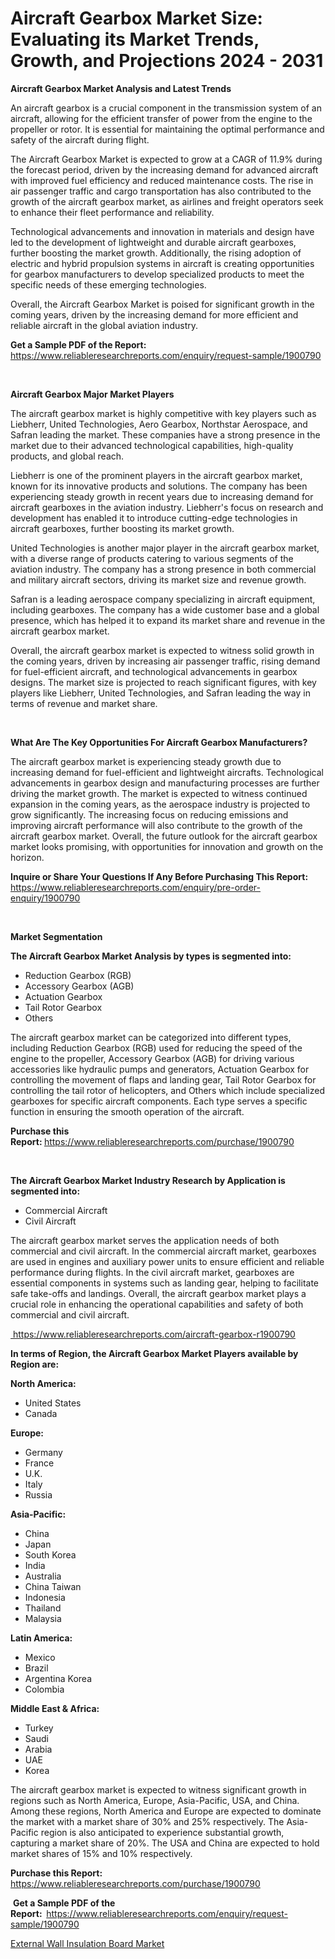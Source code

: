 <p><h1>Aircraft Gearbox Market Size: Evaluating its Market Trends, Growth, and Projections 2024 - 2031</h1></p><p><strong>Aircraft Gearbox Market Analysis and Latest Trends</strong></p>
<p><p>An aircraft gearbox is a crucial component in the transmission system of an aircraft, allowing for the efficient transfer of power from the engine to the propeller or rotor. It is essential for maintaining the optimal performance and safety of the aircraft during flight.</p><p>The Aircraft Gearbox Market is expected to grow at a CAGR of 11.9% during the forecast period, driven by the increasing demand for advanced aircraft with improved fuel efficiency and reduced maintenance costs. The rise in air passenger traffic and cargo transportation has also contributed to the growth of the aircraft gearbox market, as airlines and freight operators seek to enhance their fleet performance and reliability.</p><p>Technological advancements and innovation in materials and design have led to the development of lightweight and durable aircraft gearboxes, further boosting the market growth. Additionally, the rising adoption of electric and hybrid propulsion systems in aircraft is creating opportunities for gearbox manufacturers to develop specialized products to meet the specific needs of these emerging technologies.</p><p>Overall, the Aircraft Gearbox Market is poised for significant growth in the coming years, driven by the increasing demand for more efficient and reliable aircraft in the global aviation industry.</p></p>
<p><strong>Get a Sample PDF of the Report:&nbsp;</strong> <a href="https://www.reliableresearchreports.com/enquiry/request-sample/1900790">https://www.reliableresearchreports.com/enquiry/request-sample/1900790</a></p>
<p>&nbsp;</p>
<p><strong>Aircraft Gearbox Major Market Players</strong></p>
<p><p>The aircraft gearbox market is highly competitive with key players such as Liebherr, United Technologies, Aero Gearbox, Northstar Aerospace, and Safran leading the market. These companies have a strong presence in the market due to their advanced technological capabilities, high-quality products, and global reach.</p><p>Liebherr is one of the prominent players in the aircraft gearbox market, known for its innovative products and solutions. The company has been experiencing steady growth in recent years due to increasing demand for aircraft gearboxes in the aviation industry. Liebherr's focus on research and development has enabled it to introduce cutting-edge technologies in aircraft gearboxes, further boosting its market growth.</p><p>United Technologies is another major player in the aircraft gearbox market, with a diverse range of products catering to various segments of the aviation industry. The company has a strong presence in both commercial and military aircraft sectors, driving its market size and revenue growth.</p><p>Safran is a leading aerospace company specializing in aircraft equipment, including gearboxes. The company has a wide customer base and a global presence, which has helped it to expand its market share and revenue in the aircraft gearbox market.</p><p>Overall, the aircraft gearbox market is expected to witness solid growth in the coming years, driven by increasing air passenger traffic, rising demand for fuel-efficient aircraft, and technological advancements in gearbox designs. The market size is projected to reach significant figures, with key players like Liebherr, United Technologies, and Safran leading the way in terms of revenue and market share.</p></p>
<p>&nbsp;</p>
<p><strong>What Are The Key Opportunities For Aircraft Gearbox Manufacturers?</strong></p>
<p><p>The aircraft gearbox market is experiencing steady growth due to increasing demand for fuel-efficient and lightweight aircrafts. Technological advancements in gearbox design and manufacturing processes are further driving the market growth. The market is expected to witness continued expansion in the coming years, as the aerospace industry is projected to grow significantly. The increasing focus on reducing emissions and improving aircraft performance will also contribute to the growth of the aircraft gearbox market. Overall, the future outlook for the aircraft gearbox market looks promising, with opportunities for innovation and growth on the horizon.</p></p>
<p><strong>Inquire or Share Your Questions If Any Before Purchasing This Report:</strong> <a href="https://www.reliableresearchreports.com/enquiry/pre-order-enquiry/1900790">https://www.reliableresearchreports.com/enquiry/pre-order-enquiry/1900790</a></p>
<p>&nbsp;</p>
<p><strong>Market Segmentation</strong></p>
<p><strong>The Aircraft Gearbox Market Analysis by types is segmented into:</strong></p>
<p><ul><li>Reduction Gearbox (RGB)</li><li>Accessory Gearbox (AGB)</li><li>Actuation Gearbox</li><li>Tail Rotor Gearbox</li><li>Others</li></ul></p>
<p><p>The aircraft gearbox market can be categorized into different types, including Reduction Gearbox (RGB) used for reducing the speed of the engine to the propeller, Accessory Gearbox (AGB) for driving various accessories like hydraulic pumps and generators, Actuation Gearbox for controlling the movement of flaps and landing gear, Tail Rotor Gearbox for controlling the tail rotor of helicopters, and Others which include specialized gearboxes for specific aircraft components. Each type serves a specific function in ensuring the smooth operation of the aircraft.</p></p>
<p><strong>Purchase this Report:&nbsp;</strong><a href="https://www.reliableresearchreports.com/purchase/1900790">https://www.reliableresearchreports.com/purchase/1900790</a></p>
<p>&nbsp;</p>
<p><strong>The Aircraft Gearbox Market Industry Research by Application is segmented into:</strong></p>
<p><ul><li>Commercial Aircraft</li><li>Civil Aircraft</li></ul></p>
<p><p>The aircraft gearbox market serves the application needs of both commercial and civil aircraft. In the commercial aircraft market, gearboxes are used in engines and auxiliary power units to ensure efficient and reliable performance during flights. In the civil aircraft market, gearboxes are essential components in systems such as landing gear, helping to facilitate safe take-offs and landings. Overall, the aircraft gearbox market plays a crucial role in enhancing the operational capabilities and safety of both commercial and civil aircraft.</p></p>
<p><a href="https://www.reliableresearchreports.com/aircraft-gearbox-r1900790">&nbsp;https://www.reliableresearchreports.com/aircraft-gearbox-r1900790</a></p>
<p><strong>In terms of Region, the Aircraft Gearbox Market Players available by Region are:</strong></p>
<p>
    <p> <strong> North America: </strong>
        <ul>
            <li>United States</li>
            <li>Canada</li>
        </ul>
        </p> 
    <p> <strong> Europe: </strong>
        <ul>
            <li>Germany</li>
            <li>France</li>
            <li>U.K.</li>
            <li>Italy</li>
            <li>Russia</li>
        </ul>
        </p> 
    <p> <strong> Asia-Pacific: </strong>
        <ul>
            <li>China</li>
            <li>Japan</li>
            <li>South Korea</li>
            <li>India</li>
            <li>Australia</li>
            <li>China Taiwan</li>
            <li>Indonesia</li>
            <li>Thailand</li>
            <li>Malaysia</li>
        </ul>
        </p> 
    <p> <strong> Latin America: </strong>
        <ul>
            <li>Mexico</li>
            <li>Brazil</li>
            <li>Argentina Korea</li>
            <li>Colombia</li>
        </ul>
        </p> 
    <p> <strong> Middle East & Africa: </strong>
        <ul>
            <li>Turkey</li>
            <li>Saudi</li>
            <li>Arabia</li>
            <li>UAE</li>
            <li>Korea</li>
        </ul>
    </p>
    </p>
<p><p>The aircraft gearbox market is expected to witness significant growth in regions such as North America, Europe, Asia-Pacific, USA, and China. Among these regions, North America and Europe are expected to dominate the market with a market share of 30% and 25% respectively. The Asia-Pacific region is also anticipated to experience substantial growth, capturing a market share of 20%. The USA and China are expected to hold market shares of 15% and 10% respectively.</p></p>
<p><strong>Purchase this Report: </strong><a href="https://www.reliableresearchreports.com/purchase/1900790">https://www.reliableresearchreports.com/purchase/1900790</a></p>
<p>&nbsp;<strong>Get a Sample PDF of the Report:&nbsp;&nbsp;</strong><a href="https://www.reliableresearchreports.com/enquiry/request-sample/1900790">https://www.reliableresearchreports.com/enquiry/request-sample/1900790</a></p>
<p><strong></strong></p>
<p><p><a href="https://cautious-neon-760.notion.site/External-Wall-Insulation-Board-Market-Research-Report-Provides-Critical-Insights-that-can-help-Shape-bdefba6465574481b30e517536ba06a5">External Wall Insulation Board Market</a></p></p>